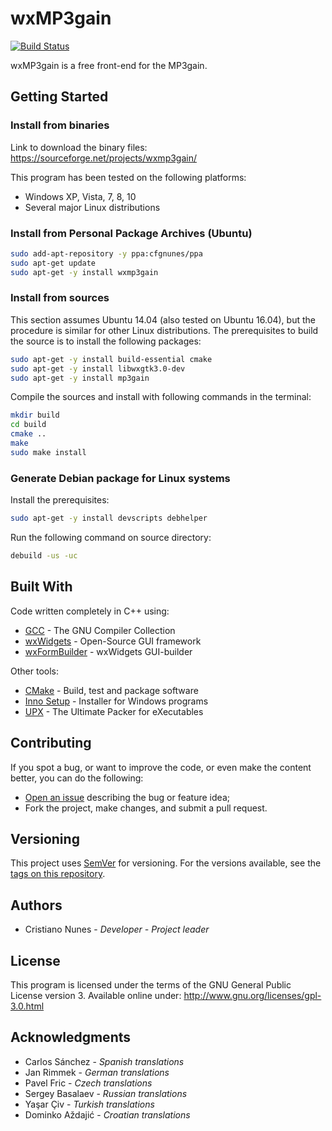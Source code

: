 # wxMP3gain

[![Build Status](https://travis-ci.org/cfgnunes/wxmp3gain.svg?branch=master)](https://travis-ci.org/cfgnunes/wxmp3gain)

wxMP3gain is a free front-end for the MP3gain.

## Getting Started

### Install from binaries

Link to download the binary files: <https://sourceforge.net/projects/wxmp3gain/>

This program has been tested on the following platforms:

* Windows XP, Vista, 7, 8, 10
* Several major Linux distributions

### Install from Personal Package Archives (Ubuntu)

```sh
sudo add-apt-repository -y ppa:cfgnunes/ppa
sudo apt-get update
sudo apt-get -y install wxmp3gain
```

### Install from sources

This section assumes Ubuntu 14.04 (also tested on Ubuntu 16.04), but the procedure is similar for other Linux distributions. The prerequisites to build the source is to install the following packages:

```sh
sudo apt-get -y install build-essential cmake
sudo apt-get -y install libwxgtk3.0-dev
sudo apt-get -y install mp3gain
```

Compile the sources and install with following commands in the terminal:

```sh
mkdir build
cd build
cmake ..
make
sudo make install
```

### Generate Debian package for Linux systems

Install the prerequisites:

```sh
sudo apt-get -y install devscripts debhelper
```

Run the following command on source directory:

```sh
debuild -us -uc
```

## Built With

Code written completely in C++ using:

* [GCC](https://gcc.gnu.org/) - The GNU Compiler Collection
* [wxWidgets](https://www.wxwidgets.org/) - Open-Source GUI framework
* [wxFormBuilder](https://github.com/wxFormBuilder/) - wxWidgets GUI-builder

Other tools:

* [CMake](https://cmake.org/) - Build, test and package software
* [Inno Setup](http://www.jrsoftware.org/isinfo.php) - Installer for Windows programs
* [UPX](https://upx.github.io/) - The Ultimate Packer for eXecutables

## Contributing

If you spot a bug, or want to improve the code, or even make the content better, you can do the following:

* [Open an issue](https://github.com/cfgnunes/wxlame/issues/new) describing the bug or feature idea;
* Fork the project, make changes, and submit a pull request.

## Versioning

This project uses [SemVer](http://semver.org/) for versioning. For the versions available, see the [tags on this repository](https://github.com/cfgnunes/wxmp3gain/tags).

## Authors

* Cristiano Nunes - *Developer - Project leader*

## License

This program is licensed under the terms of the GNU General Public License version 3. Available online under:
<http://www.gnu.org/licenses/gpl-3.0.html>

## Acknowledgments

* Carlos Sánchez - *Spanish translations*
* Jan Rimmek - *German translations*
* Pavel Fric - *Czech translations*
* Sergey Basalaev - *Russian translations*
* Yaşar Çiv - *Turkish translations*
* Dominko Aždajić - *Croatian translations*
